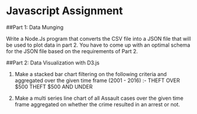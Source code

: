 # Javascript Assignment

##Part 1: Data Munging

Write a Node.Js program that converts the CSV file into a JSON file that will be used to plot data in part 2. You have to come up with an optimal schema for the JSON file based on the requirements of Part 2.

##Part 2: Data Visualization with D3.js

1. Make a stacked bar chart filtering on the following criteria and aggregated over the given time frame (2001 - 2016) :-
THEFT OVER $500
THEFT $500 AND UNDER

2. Make a multi series line chart of all Assault cases over the given time frame aggregated    on whether the crime resulted in an arrest or not.
